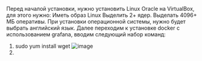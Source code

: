 Перед началой установки, нужно установить Linux Oracle на VirtualBox, для этого нужно: Иметь образ Linux Выделить 2+ ядер. Выделать 4096+ МБ оперативы. При установки операционной системы, нужно будет выбрать английский язык. Далее переходим к установке docker с использованием grafana, вводим следующий набор команд:
1. sudo yum install wget ![image](https://github.com/user-attachments/assets/9106cd09-1e19-42ae-ad36-7dbb71c9dec7)
2. 

